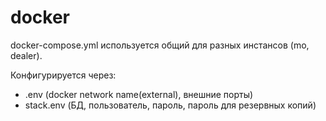 # docker

docker-compose.yml используется общий для разных инстансов (mo, dealer).

Конфигурируется через: 
* .env (docker network name(external), внешние порты)
* stack.env (БД, пользователь, пароль, пароль для резервных копий)